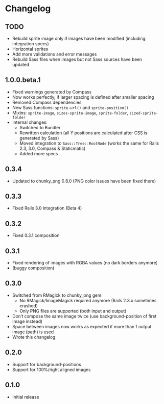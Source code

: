Changelog
=========

TODO
----

* Rebuild sprite image only if images have been modified (including integration specs)
* Horizontal sprites
* Add more validations and error messages
* Rebuild Sass files when images but not Sass sources have been updated


1.0.0.beta.1
------------

* Fixed warnings generated by Compass
* Now works perfectly, if larger spacing is defined after smaller spacing
* Removed Compass dependencies
* New Sass functions: `sprite-url()` and `sprite-position()`
* Mixins: `sprite-image`, `sizes-sprite-image`, `sprite-folder`, `sized-sprite-folder`
* Internal changes:
  * Switched to Bundler
  * Rewritten calculation (all Y positions are calculated after CSS is generated by Sass)
  * Moved integration to `Sass::Tree::RootNode` (works the same for Rails 2.3, 3.0, Compass & Staticmatic)
  * Added more specs


0.3.4
-----

* Updated to chunky_png 0.8.0 (PNG color issues have been fixed there)


0.3.3
-----

* Fixed Rails 3.0 integration (Beta 4)


0.3.2
-----

* Fixed 0.3.1 composition


0.3.1
-----

* Fixed rendering of images with RGBA values (no dark borders anymore)
* (buggy composition)


0.3.0
-----

* Switched from RMagick to chunky_png gem
  * No RMagick/ImageMagick required anymore (Rails 2.3.x sometimes crashed)
  * Only PNG files are supported (both input and output)
* Don’t compose the same image twice (use background-position of first image instead)
* Space between images now works as expected if more than 1 output image (path) is used
* Wrote this changelog


0.2.0
-----

* Support for background-positions
* Support for 100%/right aligned images


0.1.0
-----

* Initial release